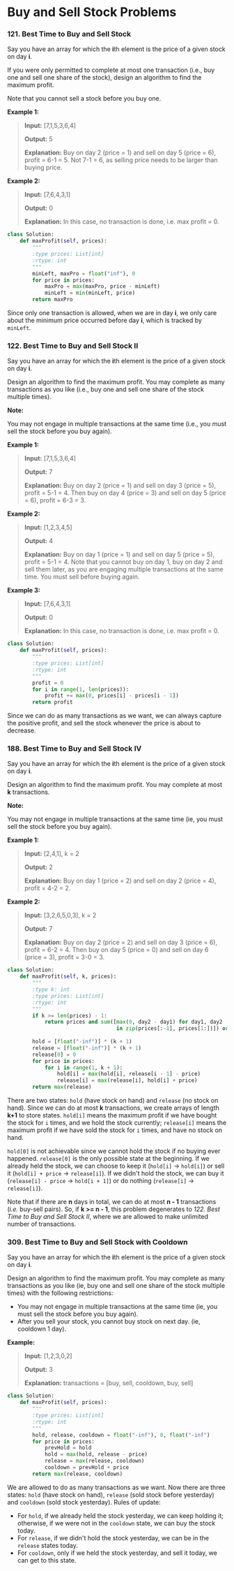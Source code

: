# Buy and Sell Stock Problems

### 121. Best Time to Buy and Sell Stock

Say you have an array for which the **i**th element is the price of a given stock on day **i**.

If you were only permitted to complete at most one transaction (i.e., buy one and sell one share of the stock), design an algorithm to find the maximum profit.

Note that you cannot sell a stock before you buy one.

**Example 1:**

> **Input:** [7,1,5,3,6,4]
> 
> **Output:** 5
> 
> **Explanation:** Buy on day 2 (price = 1) and sell on day 5 (price = 6), profit = 6-1 = 5. Not 7-1 = 6, as selling price needs to be larger than buying price.

**Example 2:**

> **Input:** [7,6,4,3,1]
> 
> **Output:** 0
> 
> **Explanation:** In this case, no transaction is done, i.e. max profit = 0.

```python
class Solution:
    def maxProfit(self, prices):
        """
        :type prices: List[int]
        :rtype: int
        """
        minLeft, maxPro = float("inf"), 0
        for price in prices:
            maxPro = max(maxPro, price - minLeft)
            minLeft = min(minLeft, price)
        return maxPro
```

Since only one transaction is allowed, when we are in day **i**, we only care about the minimum price occurred before day **i**, which is tracked by `minLeft`.

### 122. Best Time to Buy and Sell Stock II

Say you have an array for which the **i**th element is the price of a given stock on day **i**.

Design an algorithm to find the maximum profit. You may complete as many transactions as you like (i.e., buy one and sell one share of the stock multiple times).

**Note:** 

You may not engage in multiple transactions at the same time (i.e., you must sell the stock before you buy again).

**Example 1:**

> **Input:** [7,1,5,3,6,4]
> 
> **Output:** 7
> 
> **Explanation:** Buy on day 2 (price = 1) and sell on day 3 (price = 5), profit = 5-1 = 4. Then buy on day 4 (price = 3) and sell on day 5 (price = 6), profit = 6-3 = 3.

**Example 2:**

> **Input:** [1,2,3,4,5]
> 
> **Output:** 4
> 
> **Explanation:** Buy on day 1 (price = 1) and sell on day 5 (price = 5), profit = 5-1 = 4. Note that you cannot buy on day 1, buy on day 2 and sell them later, as you are engaging multiple transactions at the same time. You must sell before buying again.

**Example 3:**

> **Input:** [7,6,4,3,1]
> 
> **Output:** 0
> 
> **Explanation:** In this case, no transaction is done, i.e. max profit = 0.

```python
class Solution:
    def maxProfit(self, prices):
        """
        :type prices: List[int]
        :rtype: int
        """
        profit = 0
        for i in range(1, len(prices)):
            profit += max(0, prices[i] - prices[i - 1])
        return profit
```

Since we can do as many transactions as we want, we can always capture the positive profit, and sell the stock whenever the price is about to decrease.

### 188. Best Time to Buy and Sell Stock IV

Say you have an array for which the **i**th element is the price of a given stock on day **i**.

Design an algorithm to find the maximum profit. You may complete at most **k** transactions.

**Note:**

You may not engage in multiple transactions at the same time (ie, you must sell the stock before you buy again).

**Example 1:**

> **Input:** [2,4,1], k = 2
> 
> **Output:** 2
> 
> **Explanation:** Buy on day 1 (price = 2) and sell on day 2 (price = 4), profit = 4-2 = 2.

**Example 2:**

> **Input:** [3,2,6,5,0,3], k = 2
> 
> **Output:** 7
> 
> **Explanation:** Buy on day 2 (price = 2) and sell on day 3 (price = 6), profit = 6-2 = 4. Then buy on day 5 (price = 0) and sell on day 6 (price = 3), profit = 3-0 = 3.

```python
class Solution:
    def maxProfit(self, k, prices):
        """
        :type k: int
        :type prices: List[int]
        :rtype: int
        """
        if k >= len(prices) - 1:
            return prices and sum([max(0, day2 - day1) for day1, day2 
                                   in zip(prices[:-1], prices[1:])]) or 0
        
        hold = [float("-inf")] * (k + 1)
        release = [float("-inf")] * (k + 1)
        release[0] = 0
        for price in prices:
            for i in range(1, k + 1):
                hold[i] = max(hold[i], release[i - 1] - price)
                release[i] = max(release[i], hold[i] + price)
        return max(release)
```

There are two states: `hold` (have stock on hand) and `release` (no stock on hand). Since we can do at most **k** transactions, we create arrays of length **k+1** to store states. `hold[i]` means the maximum profit if we have bought the stock for `i` times, and we hold the stock currently; `release[i]` means the maximum profit if we have sold the stock for `i` times, and have no stock on hand. 

`hold[0]` is not achievable since we cannot hold the stock if no buying ever happened. `release[0]` is the only possible state at the beginning. If we already held the stock, we can choose to keep it (`hold[i]` -> `hold[i]`) or sell it (`hold[i] + price` -> `release[i]`). If we didn't hold the stock, we can buy it (`release[i] - price` -> `hold[i + 1]`) or do nothing (`release[i]` -> `release[i]`).

Note that if there are **n** days in total, we can do at most **n - 1** transactions (*i.e.* buy-sell pairs). So, if **k >= n - 1**,  this problem degenerates to *122. Best Time to Buy and Sell Stock II*, where we are allowed to make unlimited number of transactions.

### 309. Best Time to Buy and Sell Stock with Cooldown

Say you have an array for which the **i**th element is the price of a given stock on day **i**.

Design an algorithm to find the maximum profit. You may complete as many transactions as you like (ie, buy one and sell one share of the stock multiple times) with the following restrictions:

- You may not engage in multiple transactions at the same time (ie, you must sell the stock before you buy again).
- After you sell your stock, you cannot buy stock on next day. (ie, cooldown 1 day).

**Example:**

> **Input:** [1,2,3,0,2]
> 
> **Output:** 3 
> 
> **Explanation:** transactions = [buy, sell, cooldown, buy, sell]

```python
class Solution:
    def maxProfit(self, prices):
        """
        :type prices: List[int]
        :rtype: int
        """
        hold, release, cooldown = float("-inf"), 0, float("-inf")
        for price in prices:
            prevHold = hold
            hold = max(hold, release - price)
            release = max(release, cooldown)
            cooldown = prevHold + price
        return max(release, cooldown)
```

We are allowed to do as many transactions as we want. Now there are three states: `hold` (have stock on hand), `release` (sold stock before yesterday) and `cooldown` (sold stock yesterday). Rules of update:

- For `hold`, if we already held the stock yesterday, we can keep holding it; otherwise, if we were not in the `cooldown` state, we can buy the stock today.
- For `release`, if we didn't hold the stock yesterday, we can be in the `release` states today.
- For `cooldown`, only if we held the stock yesterday, and sell it today, we can get to this state.
